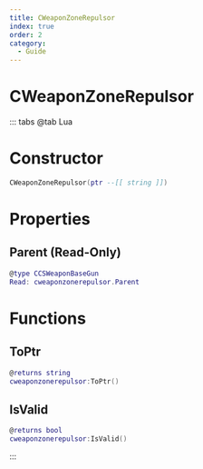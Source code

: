 ```yaml
---
title: CWeaponZoneRepulsor
index: true
order: 2
category:
  - Guide
---
```


# CWeaponZoneRepulsor

::: tabs
@tab Lua
# Constructor
```lua
CWeaponZoneRepulsor(ptr --[[ string ]])
```
# Properties
## Parent (Read-Only)
```lua
@type CCSWeaponBaseGun
Read: cweaponzonerepulsor.Parent
```
# Functions
## ToPtr
```lua
@returns string
cweaponzonerepulsor:ToPtr()
```
## IsValid
```lua
@returns bool
cweaponzonerepulsor:IsValid()
```

:::